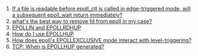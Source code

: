  1. [If a file is readable before epoll_ctl is called in edge-triggered mode, will a subsequent epoll_wait return immediately?][1]
 2. [what's the best way to remove fd from epoll in my case?][2]
 3. [EPOLLIN and EPOLLRDHUP][3]
 4. [How do I use EPOLLHUP][4]
 5. [How does epoll's EPOLLEXCLUSIVE mode interact with level-triggering?][5]
 6. [TCP: When is EPOLLHUP generated?][6]
 
[1]: https://stackoverflow.com/questions/12920243/if-a-file-is-readable-before-epoll-ctl-is-called-in-edge-triggered-mode-will-a
[2]: https://stackoverflow.com/questions/21255784/whats-the-best-way-to-remove-fd-from-epoll-in-my-case
[3]: https://stackoverflow.com/questions/16473393/given-any-epoll-tcp-socket-event-if-epollrdhup-0-and-epollin-1-is-a-subsequent
[4]: https://stackoverflow.com/questions/6437879/how-do-i-use-epollhup/6438173
[5]: https://stackoverflow.com/questions/41582560/how-does-epolls-epollexclusive-mode-interact-with-level-triggering
[6]: https://stackoverflow.com/questions/52976152/tcp-when-is-epollhup-generated
